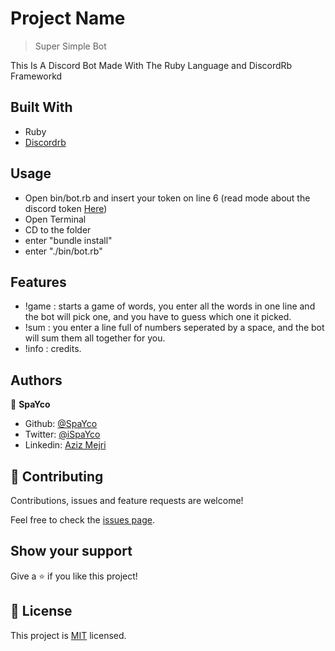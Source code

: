 # Project Name

> Super Simple Bot

This Is A Discord Bot Made With The Ruby Language and DiscordRb Frameworkd

## Built With

- Ruby
- [Discordrb](https://github.com/discordrb/discordrb)


## Usage

- Open bin/bot.rb and insert your token on line 6 (read mode about the discord token [Here](https://www.writebots.com/discord-bot-token/))
- Open Terminal
- CD to the folder
- enter "bundle install"
- enter "./bin/bot.rb"



## Features
- !game : starts a game of words, you enter all the words in one line and the bot will pick one, and you have to guess which one it picked.
- !sum : you enter a line full of numbers seperated by a space, and the bot will sum them all together for you.
- !info : credits.



## Authors

👤 **SpaYco**

- Github: [@SpaYco](https://github.com/SpaYco)
- Twitter: [@iSpaYco](https://twitter.com/iSpaYco)
- Linkedin: [Aziz Mejri](https://www.linkedin.com/in/spayco/)

## 🤝 Contributing

Contributions, issues and feature requests are welcome!

Feel free to check the [issues page](issues/).

## Show your support

Give a ⭐️ if you like this project!
## 📝 License

This project is [MIT](LICENSE) licensed.